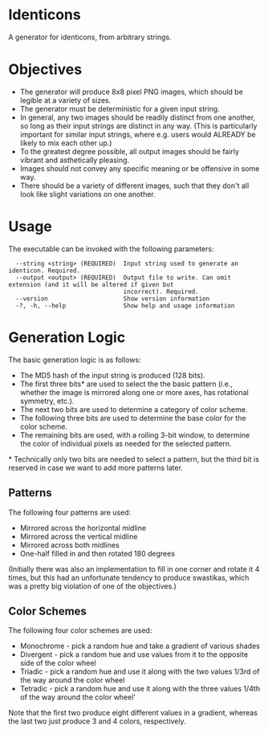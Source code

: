 # Identicons
A generator for identicons, from arbitrary strings.

# Objectives

- The generator will produce 8x8 pixel PNG images, which should be legible at a variety of sizes.
- The generator must be deterministic for a given input string.
- In general, any two images should be readily distinct from one another, so long as their input strings are distinct in any way. (This is particularly important for similar input strings, where e.g. users would ALREADY be likely to mix each other up.)
- To the greatest degree possible, all output images should be fairly vibrant and asthetically pleasing.
- Images should not convey any specific meaning or be offensive in some way.
- There should be a variety of different images, such that they don't all look like slight variations on one another.

# Usage

The executable can be invoked with the following parameters:

```
  --string <string> (REQUIRED)  Input string used to generate an identicon. Required.
  --output <output> (REQUIRED)  Output file to write. Can omit extension (and it will be altered if given but
                                incorrect). Required.
  --version                     Show version information
  -?, -h, --help                Show help and usage information
```

# Generation Logic

The basic generation logic is as follows:
- The MD5 hash of the input string is produced (128 bits).
- The first three bits\* are used to select the the basic pattern (i.e., whether the image is mirrored along one or more axes, has rotational symmetry, etc.).
- The next two bits are used to determine a category of color scheme.
- The following three bits are used to determine the base color for the color scheme.
- The remaining bits are used, with a rolling 3-bit window, to determine the color of individual pixels as needed for the selected pattern.

\* Technically only two bits are needed to select a pattern, but the third bit is reserved in case we want to add more patterns later.

## Patterns

The following four patterns are used:

- Mirrored across the horizontal midline
- Mirrored across the vertical midline
- Mirrored across both midlines
- One-half filled in and then rotated 180 degrees

(Initially there was also an implementation to fill in one corner and rotate it 4 times, but this had an unfortunate tendency to produce swastikas, which was a pretty big violation of one of the objectives.)

## Color Schemes

The following four color schemes are used:

- Monochrome - pick a random hue and take a gradient of various shades
- Divergent - pick a random hue and use values from it to the opposite side of the color wheel
- Triadic - pick a random hue and use it along with the two values 1/3rd of the way around the color wheel
- Tetradic - pick a random hue and use it along with the three values 1/4th of the way around the color wheel'

Note that the first two produce eight different values in a gradient, whereas the last two just produce 3 and 4 colors, respectively.